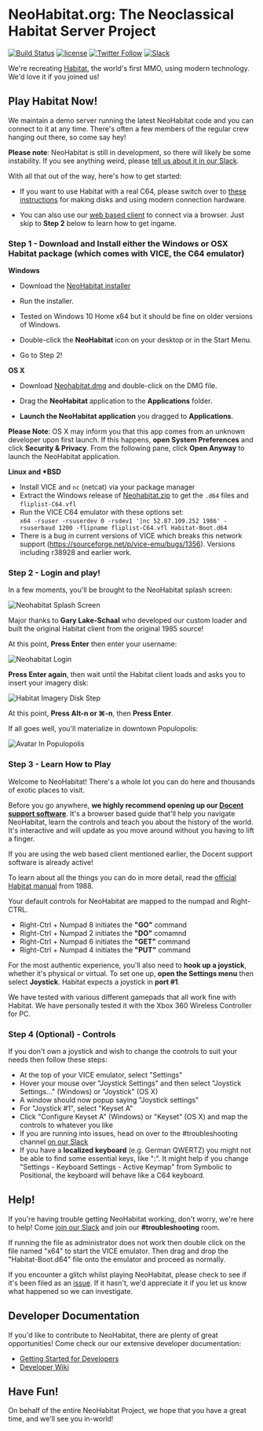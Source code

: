 NeoHabitat.org: The Neoclassical Habitat Server Project
=======================================================

[![Build Status](https://travis-ci.org/frandallfarmer/neohabitat.svg?branch=master)](https://travis-ci.org/frandallfarmer/neohabitat)
[![license](https://img.shields.io/github/license/mashape/apistatus.svg)](https://github.com/frandallfarmer/neohabitat/blob/master/LICENSE)
[![Twitter Follow](https://img.shields.io/twitter/follow/NeoHabitatProj.svg?style=social&label=Follow)](https://twitter.com/NeoHabitatProj)
[![Slack](http://slack.neohabitat.org/badge.svg)](http://slack.neohabitat.org/)

We're recreating [Habitat](https://en.wikipedia.org/wiki/Habitat_(video_game)), the world's first MMO, using modern technology.  We'd love it if you joined us!

Play Habitat Now!
-----------------

We maintain a demo server running the latest NeoHabitat code and you can connect to it at any time. There's often a few members of the regular crew hanging out there, so come say hey!

**Please note**: NeoHabitat is still in development, so there will likely be some instability. If you see anything weird, please [tell us about it in our Slack](http://slack.neohabitat.org/).

With all that out of the way, here's how to get started:

- If you want to use Habitat with a real C64, please switch over to [these instructions](https://github.com/frandallfarmer/neohabitat/blob/master/README-RealC64.md) for making disks and using modern connection hardware.

- You can also use our [web based client](http://habitat.themade.org) to connect via a browser. Just skip to **Step 2** below to learn how to get ingame.

### Step 1 - Download and Install either the Windows or OSX Habitat package (which comes with VICE, the C64 emulator)

**Windows**

- Download the [NeoHabitat installer](https://github.com/StuBlad/neohabitat-installer/releases/download/1.0/NeoHabitatInstaller.exe)

- Run the installer.
 - Tested on Windows 10 Home x64 but it should be fine on older versions of Windows.

- Double-click the **NeoHabitat** icon on your desktop or in the Start Menu.

- Go to Step 2!

**OS X**

- Download [Neohabitat.dmg](https://github.com/frandallfarmer/neohabitat-doc/blob/master/installers/Neohabitat.dmg?raw=true) and double-click on the DMG file.

- Drag the **NeoHabitat** application to the **Applications** folder.

- **Launch the NeoHabitat application** you dragged to **Applications**.

**Please Note**: OS X may inform you that this app comes from an unknown developer upon first launch. If this happens, **open System Preferences** and click **Security & Privacy**. From the following pane, click **Open Anyway** to launch the NeoHabitat application.

**Linux and \*BSD**

- Install VICE and `nc` (netcat) via your package manager
- Extract the Windows release of [Neohabitat.zip](https://github.com/frandallfarmer/neohabitat-doc/blob/master/installers/Neohabitat.zip?raw=true) to get the `.d64` files and `fliplist-C64.vfl`
- Run the VICE C64 emulator with these options set:  
  `x64 -rsuser -rsuserdev 0 -rsdev1 '|nc 52.87.109.252 1986' -rsuserbaud 1200 -flipname fliplist-C64.vfl Habitat-Boot.d64`
- There is a bug in current versions of VICE which breaks this network support (https://sourceforge.net/p/vice-emu/bugs/1356). Versions including r38928 and earlier work.

### Step 2 - Login and play!

In a few moments, you'll be brought to the NeoHabitat splash screen:

![Neohabitat Splash Screen](https://raw.githubusercontent.com/frandallfarmer/neohabitat-doc/master/docs/images/neohabitat_splash.png)

Major thanks to **Gary Lake-Schaal** who developed our custom loader and built the original Habitat client from the original 1985 source!

At this point, **Press Enter** then enter your username:

![Neohabitat Login](https://raw.githubusercontent.com/frandallfarmer/neohabitat-doc/master/docs/images/launcher_login.png)

**Press Enter again**, then wait until the Habitat client loads and asks you to insert your imagery disk:

![Habitat Imagery Disk Step](https://raw.githubusercontent.com/frandallfarmer/neohabitat-doc/master/docs/images/habitat_imagery.png)

At this point, **Press Alt-n or ⌘-n**, then **Press Enter**.

If all goes well, you'll materialize in downtown Populopolis:

![Avatar In Populopolis](https://raw.githubusercontent.com/frandallfarmer/neohabitat-doc/master/docs/images/neohabitat_downtown.png)

### Step 3 - Learn How to Play

Welcome to NeoHabitat! There's a whole lot you can do here and thousands of exotic places to visit.

Before you go anywhere, **we highly recommend opening up our [Docent support software](http://habitat.themade.org)**. It's a browser based guide that'll help you navigate NeoHabitat, learn the controls and teach you about the history of the world. It's interactive and will update as you move around without you having to lift a finger.

If you are using the web based client mentioned earlier, the Docent support software is already active!

To learn about all the things you can do in more detail, read the [official Habitat manual](https://frandallfarmer.github.io/neohabitat-doc/docs/Avatar%20Handbook.html) from 1988.

Your default controls for NeoHabitat are mapped to the numpad and Right-CTRL.

* Right-Ctrl + Numpad 8 initiates the **"GO"** command
* Right-Ctrl + Numpad 2 initiates the **"DO"** comamnd
* Right-Ctrl + Numpad 6 initiates the **"GET"** command
* Right-Ctrl + Numpad 4 initiates the **"PUT"** command

For the most authentic experience, you'll also need to **hook up a joystick**, whether it's physical or virtual. To set one up, **open the Settings menu** then select **Joystick**. Habitat expects a joystick in **port #1**.

We have tested with various different gamepads that all work fine with Habitat. We have personally tested it with the Xbox 360 Wireless Controller for PC.

### Step 4 (Optional) - Controls

If you don't own a joystick and wish to change the controls to suit your needs then follow these steps:

- At the top of your VICE emulator, select "Settings"
- Hover your mouse over "Joystick Settings" and then select "Joystick Settings..." (Windows) or "Joystick" (OS X)
- A window should now popup saying "Joystick settings"
- For "Joystick #1", select "Keyset A"
- Click "Configure Keyset A" (Windows) or "Keyset" (OS X) and map the controls to whatever you like
- If you are running into issues, head on over to the #troubleshooting channel [on our Slack](http://slack.neohabitat.org)
- If you have a **localized keyboard** (e.g. German QWERTZ) you might not be able to find some essential keys, like ":". It might help if you change "Settings - Keyboard Settings - Active Keymap" from Symbolic to Positional, the keyboard will behave like a C64 keyboard. 

Help!
-----

If you're having trouble getting NeoHabitat working, don't worry, we're here to help! Come [join our Slack](http://slack.neohabitat.org) and join our **#troubleshooting** room.

If running the file as administrator does not work then double click on the file named "x64" to start the VICE emulator. Then drag and drop the "Habitat-Boot.d64" file onto the emulator and proceed as normally.

If you encounter a glitch whilst playing NeoHabitat, please check to see if it's been filed as an [issue](https://github.com/frandallfarmer/neohabitat/issues). If it hasn't, we'd appreciate it if you let us know what happened so we can investigate.

Developer Documentation
-----------------------

If you'd like to contribute to NeoHabitat, there are plenty of great opportunities! Come check our our extensive developer documentation:

  - [Getting Started for Developers](https://github.com/frandallfarmer/neohabitat-doc/blob/master/docs/getting_started.md)
  - [Developer Wiki](https://github.com/frandallfarmer/neohabitat/wiki/Developers-Documentation)

Have Fun!
---------

On behalf of the entire NeoHabitat Project, we hope that you have a great time, and we'll see you in-world!

